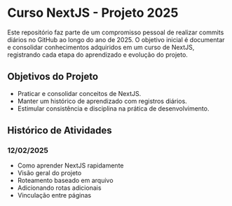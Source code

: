 # Curso NextJS - Projeto 2025

Este repositório faz parte de um compromisso pessoal de realizar commits diários no GitHub ao longo do ano de 2025. O objetivo inicial é documentar e consolidar conhecimentos adquiridos em um curso de NextJS, registrando cada etapa do aprendizado e evolução do projeto.

## Objetivos do Projeto
- Praticar e consolidar conceitos de NextJS.
- Manter um histórico de aprendizado com registros diários.
- Estimular consistência e disciplina na prática de desenvolvimento.

## Histórico de Atividades

### 12/02/2025
- Como aprender NextJS rapidamente
- Visão geral do projeto
- Roteamento baseado em arquivo
- Adicionando rotas adicionais
- Vinculação entre páginas